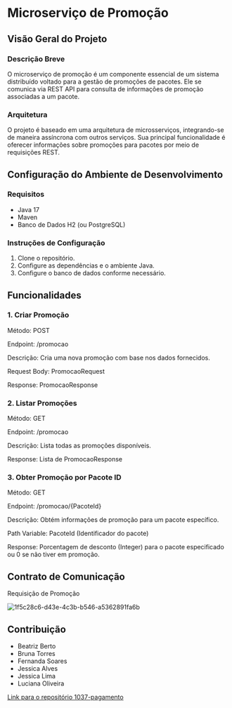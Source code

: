 # Microserviço de Promoção

## Visão Geral do Projeto

### Descrição Breve
O microserviço de promoção é um componente essencial de um sistema distribuído voltado para a gestão de promoções de pacotes. Ele se comunica via REST API para consulta de informações de promoção associadas a um pacote.

### Arquitetura
O projeto é baseado em uma arquitetura de microsserviços, integrando-se de maneira assíncrona com outros serviços. Sua principal funcionalidade é oferecer informações sobre promoções para pacotes por meio de requisições REST.

## Configuração do Ambiente de Desenvolvimento

### Requisitos
- Java 17
- Maven
- Banco de Dados H2 (ou PostgreSQL)

### Instruções de Configuração
1. Clone o repositório.
2. Configure as dependências e o ambiente Java.
3. Configure o banco de dados conforme necessário.

## Funcionalidades

### 1. Criar Promoção
Método: POST

Endpoint: /promocao

Descrição: Cria uma nova promoção com base nos dados fornecidos.

Request Body: PromocaoRequest

Response: PromocaoResponse

### 2. Listar Promoções
Método: GET

Endpoint: /promocao

Descrição: Lista todas as promoções disponíveis.

Response: Lista de PromocaoResponse

### 3. Obter Promoção por Pacote ID
Método: GET

Endpoint: /promocao/{PacoteId}

Descrição: Obtém informações de promoção para um pacote específico.

Path Variable: PacoteId (Identificador do pacote)

Response: Porcentagem de desconto (Integer) para o pacote especificado ou 0 se não tiver em promoção.

## Contrato de Comunicação

Requisição de Promoção

![1f5c28c6-d43e-4c3b-b546-a5362891fa6b](https://github.com/lucianasfoliveira/teste/assets/116811743/912a28d8-6db0-47fa-9aa6-0d6ec1db10a3)

## Contribuição

- Beatriz Berto
- Bruna Torres
- Fernanda Soares
- Jessica Alves
- Jessica Lima
- Luciana Oliveira

[Link para o repositório 1037-pagamento](https://github.com/fernanda-reis/1037-pagamento)
